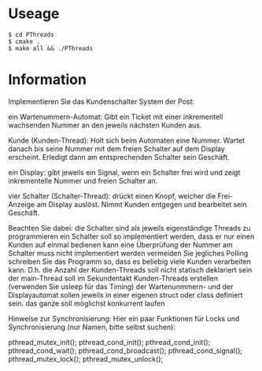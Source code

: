 # Useage
```
$ cd PThreads
$ cmake .
$ make all && ./PThreads
```

# Information

Implementieren Sie das Kundenschalter System der Post:

ein Wartenummern-Automat:
Gibt ein Ticket mit einer inkrementell wachsenden Nummer an den jeweils nächsten Kunden aus.

Kunde (Kunden-Thread):
Holt sich beim Automaten eine Nummer. Wartet danach bis seine Nummer mit dem freien Schalter auf dem Display erscheint. Erledigt dann am entsprechenden Schalter sein Geschäft.

ein Display:
gibt jeweils ein Signal, wenn ein Schalter frei wird und zeigt inkrementelle Nummer und freien Schalter an.

vier Schalter (Schalter-Thread):
drückt einen Knopf, welcher die Frei-Anzeige am Display auslöst. Nimmt Kunden entgegen und bearbeitet sein Geschäft.

Beachten Sie dabei:
die Schalter sind als jeweils eigenständige Threads zu programmieren
ein Schalter soll so implementiert werden, dass er nur einen Kunden auf einmal bedienen kann
eine Überprüfung der Nummer am Schalter muss nicht implementiert werden
vermeiden Sie jegliches Polling
schreiben Sie das Programm so, dass es beliebig viele Kunden verarbeiten kann. D.h. die Anzahl der Kunden-Threads soll nicht statisch deklariert sein
der main-Thread soll im Sekundentakt Kunden-Threads erstellen (verwenden Sie usleep für das Timing)
der Wartenunmmern- und der Displayautomat sollen jeweils in einer eigenen struct oder class definiert sein.
das ganze soll möglichst konkurrent laufen

Hinweise zur Synchronisierung:
Hier ein paar Funktionen für Locks und Synchronisierung (nur Namen, bitte selbst suchen):

pthread_mutex_init();
pthread_cond_init();
pthread_cond_init();
pthread_cond_wait();
pthread_cond_broadcast();
pthread_cond_signal();
pthread_mutex_lock();
pthread_mutex_unlock();
